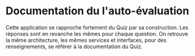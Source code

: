 # Documentation du l'auto-évaluation

Cette application se rapproche fortement du Quiz par sa construction. Les réponses sont en revanche les mêmes pour chaque question.
On retrouve la même architecture, les mêmes services et interfaces, pour des renseignements, se référer à la documentation du Quiz.